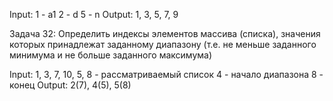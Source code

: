 Input:
1 - a1
2 - d
5 - n
Output:
1, 3, 5, 7, 9

Задача 32: Определить индексы элементов массива (списка), значения которых принадлежат заданному диапазону (т.е. не меньше заданного минимума и не больше заданного максимума)

Input:
1, 3, 7, 10, 5, 8 - рассматриваемый список
4 - начало диапазона
8 - конец
Output:
2(7), 4(5), 5(8)
